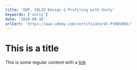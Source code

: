 ```yaml
---
title: 'OOP, SOLID Design & Profiling with Unity'
keywords: ['unity']
date: '2018-08-10'
urlCert: 'https://www.udemy.com/certificate/UC-P3HDUWOE/'
---
```


# This is a title

This is some regular content with a [link](https://google.com)